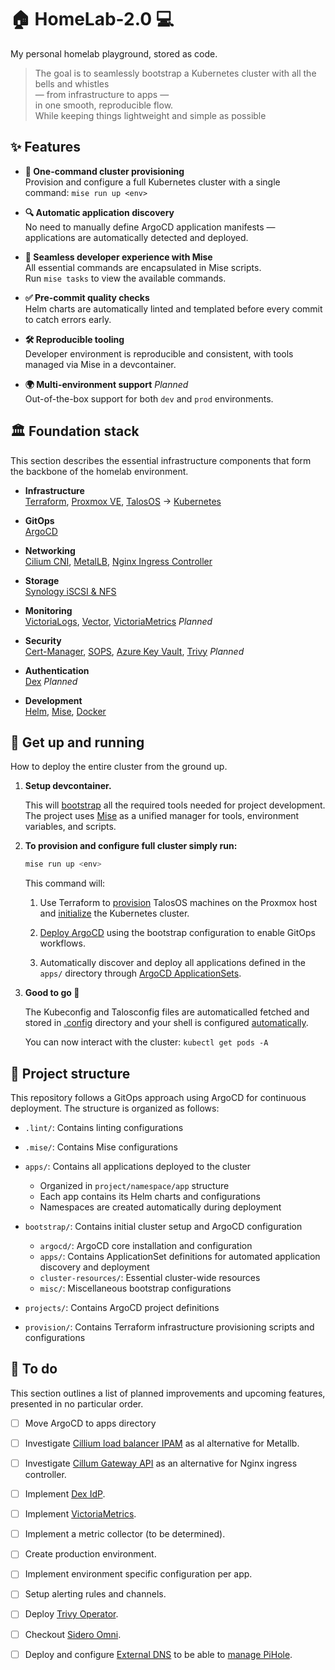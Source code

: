 # 🏠 HomeLab-2.0 💻

My personal homelab playground, stored as code.

> The goal is to seamlessly bootstrap a Kubernetes cluster with all the bells and whistles  
> — from infrastructure to apps —  
> in one smooth, reproducible flow.  
> While keeping things lightweight and simple as possible

## ✨ Features

- **🚀 One-command cluster provisioning**  
  Provision and configure a full Kubernetes cluster with a single command: `mise run up <env>`  

- **🔍 Automatic application discovery**  
  No need to manually define ArgoCD application manifests — applications are automatically detected and deployed.

- **🧰 Seamless developer experience with Mise**  
  All essential commands are encapsulated in Mise scripts.  
  Run `mise tasks` to view the available commands.

- **✅ Pre-commit quality checks**  
  Helm charts are automatically linted and templated before every commit to catch errors early.

- **🛠️ Reproducible tooling**  
  Developer environment is reproducible and consistent, with tools managed via Mise in a devcontainer.

- **🌍 Multi-environment support** *Planned*  
  Out-of-the-box support for both `dev` and `prod` environments.

## 🏛️ Foundation stack

This section describes the essential infrastructure components that form the backbone of the homelab environment.

- **Infrastructure**  
  [Terraform](https://developer.hashicorp.com/terraform),
  [Proxmox VE](https://www.proxmox.com/en/proxmox-ve),
  [TalosOS](https://www.talos.dev/) -> [Kubernetes](https://kubernetes.io/)

- **GitOps**  
  [ArgoCD](https://argo-cd.readthedocs.io/)

- **Networking**  
  [Cilium CNI](https://cilium.io/),
  [MetalLB](https://metallb.universe.tf/),
  [Nginx Ingress Controller](https://kubernetes.github.io/ingress-nginx/)

- **Storage**  
  [Synology iSCSI & NFS](https://github.com/zebernst/synology-csi-talos)

- **Monitoring**  
  [VictoriaLogs](https://docs.victoriametrics.com/victorialogs/),
  [Vector](https://vector.dev/),
  [VictoriaMetrics](https://victoriametrics.com/) *Planned*

- **Security**  
  [Cert-Manager](https://cert-manager.io/),
  [SOPS](https://github.com/getsops/sops),
  [Azure Key Vault](https://azure.microsoft.com/nl-nl/products/key-vault),
  [Trivy](https://github.com/aquasecurity/trivy-operator) *Planned*

- **Authentication**  
  [Dex](https://dexidp.io/) *Planned*

- **Development**  
  [Helm](https://helm.sh/),
  [Mise](https://mise.jdx.dev/),
  [Docker](https://www.docker.com/)

## 🚀 Get up and running

How to deploy the entire cluster from the ground up.

1. **Setup devcontainer.**

    This will [bootstrap](.devcontainer/Dockerfile) all the required tools needed for project development.
    The project uses [Mise](https://mise.jdx.dev/) as a unified manager for tools, environment variables, and scripts.

2. **To provision and configure full cluster simply run:**

    ```bash
    mise run up <env>
    ```

    This command will:

    1. Use Terraform to [provision](./provision/virtual_machines.tf) TalosOS machines on the Proxmox host
    and [initialize](./provision/cluster.tf) the Kubernetes cluster.

    1. [Deploy ArgoCD](.mise/tasks/bootstrap.sh) using the bootstrap configuration to enable GitOps workflows.

    1. Automatically discover and deploy all applications defined in the `apps/` directory through [ArgoCD ApplicationSets](./bootstrap/apps/appset-bootstrap.yaml).

3. **Good to go 🎉**

    The Kubeconfig and Talosconfig files are automaticalled fetched and stored in [.config](.config) directory and your shell is configured [automatically](mise.toml).

    You can now interact with the cluster: `kubectl get pods -A`

## 📂 Project structure

This repository follows a GitOps approach using ArgoCD for continuous deployment.
The structure is organized as follows:

* `.lint/`: Contains linting configurations

* `.mise/`: Contains Mise configurations

* `apps/`: Contains all applications deployed to the cluster
  * Organized in `project/namespace/app` structure
  * Each app contains its Helm charts and configurations
  * Namespaces are created automatically during deployment

* `bootstrap/`: Contains initial cluster setup and ArgoCD configuration
  * `argocd/`: ArgoCD core installation and configuration
  * `apps/`: Contains ApplicationSet definitions for automated application discovery and deployment
  * `cluster-resources/`: Essential cluster-wide resources
  * `misc/`: Miscellaneous bootstrap configurations

* `projects/`: Contains ArgoCD project definitions

* `provision/`: Contains Terraform infrastructure provisioning scripts and configurations

## 📝 To do

This section outlines a list of planned improvements and upcoming features, presented in no particular order.

- [ ] Move ArgoCD to apps directory

- [ ] Investigate [Cillium load balancer IPAM](https://docs.cilium.io/en/stable/network/lb-ipam/) as al alternative for Metallb.

- [ ] Investigate [Cillum Gateway API](https://cilium.io/use-cases/gateway-api/) as an alternative for Nginx ingress controller.

- [ ] Implement [Dex IdP](https://dexidp.io/).

- [ ] Implement [VictoriaMetrics](https://victoriametrics.com/).

- [ ] Implement a metric collector (to be determined).

- [ ] Create production environment.

- [ ] Implement environment specific configuration per app.

- [ ] Setup alerting rules and channels.

- [ ] Deploy [Trivy Operator](https://github.com/aquasecurity/trivy-operator).

- [ ] Checkout [Sidero Omni](https://github.com/siderolabs/omni).

- [ ] Deploy and configure [External DNS](https://kubernetes-sigs.github.io/external-dns/latest/) to be able to [manage PiHole](https://kubernetes-sigs.github.io/external-dns/v0.13.3/tutorials/pihole/#service-example).
